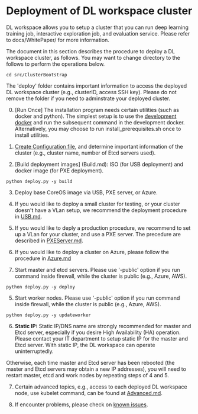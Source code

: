 # Deployment of DL workspace cluster

DL workspace allows you to setup a cluster that you can run deep learning training job, interactive exploration job, and evaluation service. Please refer to docs/WhitePaper/ for more information. 

The document in this section describes the procedure to deploy a DL workspace cluster, as follows. You may want to change directory to the follows to perform the operations below.

  ```
  cd src/ClusterBootstrap
  ```
  
The 'deploy' folder contains important information to access the deployed DL workspace cluster (e.g., clusterID, access SSH key). Please do not remove the folder if you need to adminstrate your deployed cluster. 

0. [Run Once] The installation program needs certain utilities (such as docker and python). The simplest setup is to use the [development docker](../../DevDocker.md) and run the subsequent command in the development docker. Alternatively, you may choose to run install_prerequisites.sh once to install  utilities.  
1. [Create Configuration file](Configuration.md), and determine important information of the cluster (e.g., cluster name, number of Etcd servers used).

2. [Build deployment images] (Build.md): ISO (for USB deployment) and docker image (for PXE deployment).
  ```
  python deploy.py -y build 
  ```

3. Deploy base CoreOS image via USB, PXE server, or Azure. 
  1. If you would like to deploy a small cluster for testing, or your cluster doesn't have a VLan setup, we recommend the deployment procedure in [USB.md](USB.md). 

  2. If you would like to deply a production procedure, we recommend to set up a VLan for your cluster, and use a PXE server. The precedure are described in [PXEServer.md](PXEServer.md). 
  3. If you would like to deploy a cluster on Azure, please follow the procedure in [Azure.md](Azure.md)

4. Start master and etcd servers. Please use '-public' option if you run command inside firewall, while the cluster is public (e.g., Azure, AWS).

  ```
  python deploy.py -y deploy
  ```
  
5. Start worker nodes. Please use '-public' option if you run command inside firewall, while the cluster is public (e.g., Azure, AWS).

  ```
  python deploy.py -y updateworker
  ```

6. **__Static IP:__** Static IP/DNS name are strongly recommended for master and Etcd server, especially if you desire High Availability (HA) operation. Please contact your IT department to setup static IP for the master and Etcd server. With static IP, the DL workspace can operate uninterruptedly. 

  Otherwise, each time master and Etcd server has been rebooted (the master and Etcd servers may obtain a new IP addresses), you will need to restart master, etcd and work nodes by repeating steps of 4 and 5. 

7. Certain advanced topics, e.g., access to each deployed DL workspace node, use kubelet command, can be found at [Advanced.md](Advanced.md).

8. If encounter problems, please check on [known issues](KnownIssues.md).
